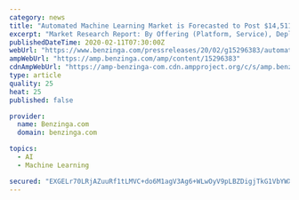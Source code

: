 ```yaml
---
category: news
title: "Automated Machine Learning Market is Forecasted to Post $14,511.9 Million by 2030: P&S Intelligence"
excerpt: "Market Research Report: By Offering (Platform, Service), Deployment Type (On-Premises, Cloud), Enterprise Size (Large Enterprise, Small & Medium Enterprise), Application (Fraud Detection, Sales & Marketing Management,"
publishedDateTime: 2020-02-11T07:30:00Z
webUrl: "https://www.benzinga.com/pressreleases/20/02/g15296383/automated-machine-learning-market-is-forecasted-to-post-14-511-9-million-by-2030-p-s-intelligence"
ampWebUrl: "https://amp.benzinga.com/amp/content/15296383"
cdnAmpWebUrl: "https://amp-benzinga-com.cdn.ampproject.org/c/s/amp.benzinga.com/amp/content/15296383"
type: article
quality: 25
heat: 25
published: false

provider:
  name: Benzinga.com
  domain: benzinga.com

topics:
  - AI
  - Machine Learning

secured: "EXGELr70LRjAZuuRf1tLMVC+do6M1agV3Ag6+WLwOyV9pLBZDigjTkG1VbYWXDL3QbO6Gr0jFxDcIjRJ9XeeD7yLqy1RnWqlZCu4pUcd+K3m8dUu/hYIKIZj4/hAZLcrAsB+IL3/FMwksr6d7J1tKtHos1obEo4ZFAWPOeXDbsyTQFait9QVBON186vZc1Blqz1s0J6h9WV26ScfuHNfz6OMEWHSBoiPyA+CdBDbmEjTIXYot7EGbwECHC7Bz2YPHP2gBkPo+ven/O1ld9732ehUTlXVYNCr7mtm1x+J/dZNStCbJdpbr6i/jd2Pu5pI;No4Ss7glN9x9aBYDwRHPBg=="
---
```



